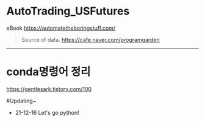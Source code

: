 # AutoTrading_USFutures

eBook
https://automatetheboringstuff.com/

> Source of data.
> https://cafe.naver.com/programgarden

<hr>

# conda명령어 정리

https://gentlesark.tistory.com/100

#Updating~

- 21-12-16 Let's go python!
